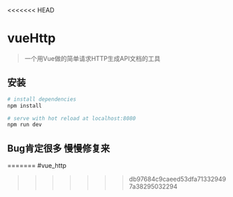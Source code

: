 <<<<<<< HEAD
# vueHttp

> 一个用Vue做的简单请求HTTP生成API文档的工具

## 安装

``` bash
# install dependencies
npm install

# serve with hot reload at localhost:8080
npm run dev

```
## Bug肯定很多 慢慢修复来
=======
#vue_http
>>>>>>> db97684c9caeed53dfa713329497a38295032294
